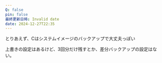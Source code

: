 ```yaml
---
Q: false
pin: false
最終更新日時: Invalid date
date: 2024-12-27T22:35
---
```

  

とりあえず、Cはシステムイメージのバックアップで大丈夫っぽい

  

上書きの設定はあるけど、3回分だけ残すとか、差分バックアップの設定はない。